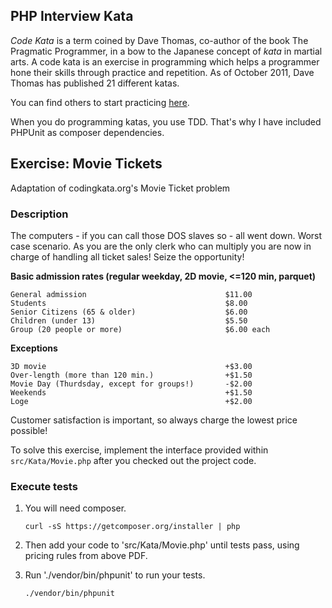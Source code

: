 ## PHP Interview Kata

*Code Kata* is a term coined by Dave Thomas, co-author of the book
The Pragmatic Programmer, in a bow to the Japanese concept of *kata*
in martial arts. A code kata is an exercise in programming which
helps a programmer hone their skills through practice and repetition.
As of October 2011, Dave Thomas has published 21 different katas.

You can find others to start practicing [here](http://codingdojo.org/KataCatalogue/).

When you do programming katas, you use TDD. That's why I have included
PHPUnit as composer dependencies.


## Exercise: Movie Tickets

Adaptation of codingkata.org's Movie Ticket problem


### Description

The computers - if you can call those DOS slaves so - all went down. Worst case 
scenario. As you are the only clerk who can multiply you are now in charge of 
handling all ticket sales! Seize the opportunity!

**Basic admission rates (regular weekday, 2D movie, <=120 min, parquet)**

    General admission                               $11.00
    Students                                        $8.00
    Senior Citizens (65 & older)                    $6.00
    Children (under 13)                             $5.50
    Group (20 people or more)                       $6.00 each

**Exceptions**

    3D movie                                        +$3.00
    Over-length (more than 120 min.)                +$1.50
    Movie Day (Thurdsday, except for groups!)       -$2.00
    Weekends                                        +$1.50
    Loge                                            +$2.00
    
Customer satisfaction is important, so always charge the lowest price  possible!

To solve this exercise, implement the interface provided within 
`src/Kata/Movie.php` after you checked out the project code.


### Execute tests

1. You will need composer.

       curl -sS https://getcomposer.org/installer | php

1. Then add your code to 'src/Kata/Movie.php' until tests pass, using pricing rules 
  from above PDF.
1. Run './vendor/bin/phpunit' to run your tests.

       ./vendor/bin/phpunit
